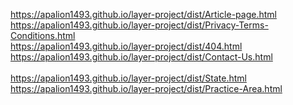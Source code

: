 https://apalion1493.github.io/layer-project/dist/Article-page.html <br>
https://apalion1493.github.io/layer-project/dist/Privacy-Terms-Conditions.html <br>
https://apalion1493.github.io/layer-project/dist/404.html <br>
https://apalion1493.github.io/layer-project/dist/Contact-Us.html <br>
<br>
https://apalion1493.github.io/layer-project/dist/State.html <br>
https://apalion1493.github.io/layer-project/dist/Practice-Area.html <br>